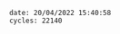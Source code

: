 

                date: 20/04/2022 15:40:58
                cycles: 22140

                         